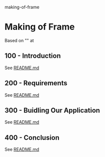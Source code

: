making-of-frame
# Making of Frame

Based on "" at 

## 100 - Introduction

See [README.md](./100/README.md)

## 200 - Requirements

See [README.md](./200/README.md)

## 300 - Buidling Our Application

See [README.md](./300/README.md)

## 400 - Conclusion

See [README.md](./400/README.md)
